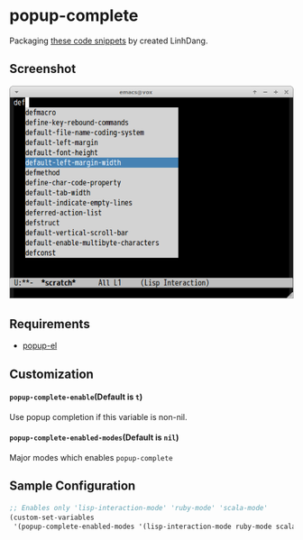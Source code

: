 # popup-complete

Packaging [these code snippets](http://www.emacswiki.org/emacs/PopUp) by created LinhDang.

## Screenshot

![popup-complete](image/popup-complete.png)


## Requirements

- [popup-el](https://github.com/auto-complete/popup-el/)


## Customization

#### `popup-complete-enable`(Default is `t`)

Use popup completion if this variable is non-nil.

#### `popup-complete-enabled-modes`(Default is `nil`)

Major modes which enables `popup-complete`


## Sample Configuration

```lisp
;; Enables only 'lisp-interaction-mode' 'ruby-mode' 'scala-mode'
(custom-set-variables
 '(popup-complete-enabled-modes '(lisp-interaction-mode ruby-mode scala-mode)))
```
